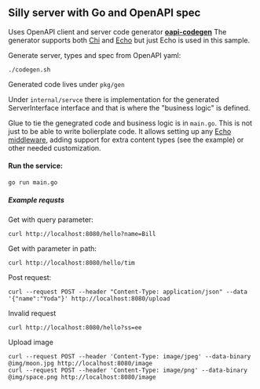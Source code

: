 ## Silly server with Go and OpenAPI spec


Uses OpenAPI client and server code generator [**oapi-codegen**](https://github.com/deepmap/oapi-codegen)
The generator supports both [Chi](https://github.com/go-chi/chi) and [Echo](https://github.com/labstack/echo) but just Echo is used in this sample.

Generate server, types and spec from OpenAPI yaml:
```
./codegen.sh
```
Generated code lives under `pkg/gen`

Under `internal/servce` there is implementation for the generated ServerInterface interface and that is where the "business logic" is defined.

Glue to tie the genegrated code and business logic is in `main.go`. This is not just to be able to write bolierplate code. It allows setting up any [Echo middleware](https://echo.labstack.com/middleware), adding support for extra content types (see the example) or other needed customization.

#### Run the service:
```
go run main.go
```

##### Example requsts
Get with query parameter:
```
curl http://localhost:8080/hello?name=Bill
```
Get with parameter in path:
```
curl http://localhost:8080/hello/tim
```

Post request:
```
curl --request POST --header "Content-Type: application/json" --data '{"name":"Yoda"}' http://localhost:8080/upload
```

Invalid request
```
curl http://localhost:8080/hello?ss=ee
```

Upload image
```
curl --request POST --header 'Content-Type: image/jpeg' --data-binary @img/moon.jpg http://localhost:8080/image
curl --request POST --header 'Content-Type: image/png' --data-binary @img/space.png http://localhost:8080/image
```